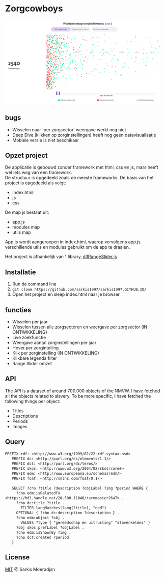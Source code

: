 # Zorgcowboys

<img src="https://github.com/sarkis1997/sarkis1997.GITHUB.IO/blob/master/media/scrhome.png">

## bugs
* Wisselen naar 'per zorgsector' weergave werkt nog niet
* Deep Dive (klikken op zorginstellingen) heeft nog geen datavisualisatie
* Mobiele versie is niet beschikaar

## Opzet project
De applicatie is gebouwd zonder framework met html, css en js, maar heeft wel iets weg van een framework.<br>
De structuur is opgedeeld zoals de meeste frameworks. De basis van het project is opgedeeld als volgt: 

* index.html
* js
* css

De map js bestaat uit:
* app.js
* modules map
* utils map

App.js wordt aangeroepen in index.html, waarop vervolgens app.js verschillende utils en modules gebruikt om de app te draaien.

Het project is afhankelijk van 1 library, <a href="https://github.com/RasmusFonseca/d3RangeSlider/blob/master/d3RangeSlider.js">d3RangeSlider.js</a>


## Installatie
1. Run de command line
2. `git clone https://github.com/sarkis1997/sarkis1997.GITHUB.IO/`
3. Open het project en sleep index.html naar je browser

## functies
* Wisselen per jaar
* Wisselen tussen alle zorgsectoren en weergave per zorgsector (IN ONTWIKKELING)
* Live zoekfunctie
* Weergave aantal zorginstellingen per jaar
* Hover per zorgintelling
* Klik per zorginstelling (IN ONTWIKKELING)
* Klikbare legenda filter
* Range Slider omzet


## API
The API is a dataset of around 700.000 objects of the NMVW. 
I have fetched all the objects related to slavery.
To be more specific, I have fetched the following things per object:
* Titles
* Descriptions
* Periods
* Images

## Query
```
PREFIX rdf: <http://www.w3.org/1999/02/22-rdf-syntax-ns#>
   PREFIX dc: <http://purl.org/dc/elements/1.1/>
   PREFIX dct: <http://purl.org/dc/terms/>
   PREFIX skos: <http://www.w3.org/2004/02/skos/core#>
   PREFIX edm: <http://www.europeana.eu/schemas/edm/>
   PREFIX foaf: <http://xmlns.com/foaf/0.1/>

   SELECT ?cho ?title ?description ?objLabel ?img ?period WHERE {
     ?cho edm:isRelatedTo <https://hdl.handle.net/20.500.11840/termmaster2647> .
     ?cho dc:title ?title .
       FILTER langMatches(lang(?title), "ned")
     OPTIONAL { ?cho dc:description ?description } .
     ?cho edm:object ?obj .
       VALUES ?type { "gereedschap en uitrusting" "slavenketens" }
     ?obj skos:prefLabel ?objLabel .
     ?cho edm:isShownBy ?img .
     ?cho dct:created ?period
   }
```

## License
<a href="https://github.com/sarkis1997/frontend-applications/blob/master/LICENSE">MIT</a> @ Sarkis Moeradjan
